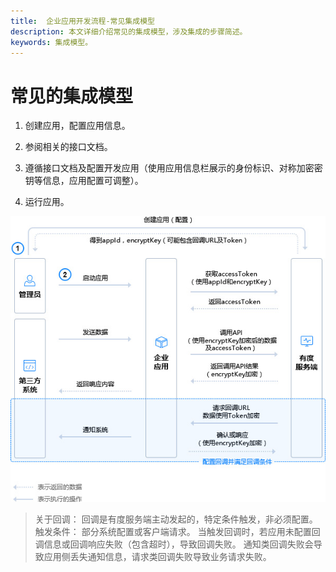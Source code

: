 ```yaml
---
title:  企业应用开发流程-常见集成模型
description: 本文详细介绍常见的集成模型，涉及集成的步骤简述。
keywords: 集成模型。
---
```


# 常见的集成模型

1. 创建应用，配置应用信息。

2. 参阅相关的接口文档。

3. 遵循接口文档及配置开发应用（使用应用信息栏展示的身份标识、对称加密密钥等信息，应用配置可调整）。

4. 运行应用。

![img](res/c01_00002/p_flow.jpg)

> 关于回调：
> 回调是有度服务端主动发起的，特定条件触发，非必须配置。
> 触发条件：
> 部分系统配置或客户端请求。
> 当触发回调时，若应用未配置回调信息或回调响应失败（包含超时），导致回调失败。
> 通知类回调失败会导致应用侧丢失通知信息，请求类回调失败导致业务请求失败。